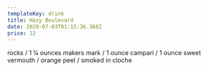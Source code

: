 ```yaml
---
templateKey: drink
title: Hazy Boulevard
date: 2020-07-03T01:15:36.368Z
price: 12
---
```


rocks / 1 1⁄4 ounces makers mark / 1 ounce campari / 1 ounce sweet vermouth / orange peel / smoked in cloche
